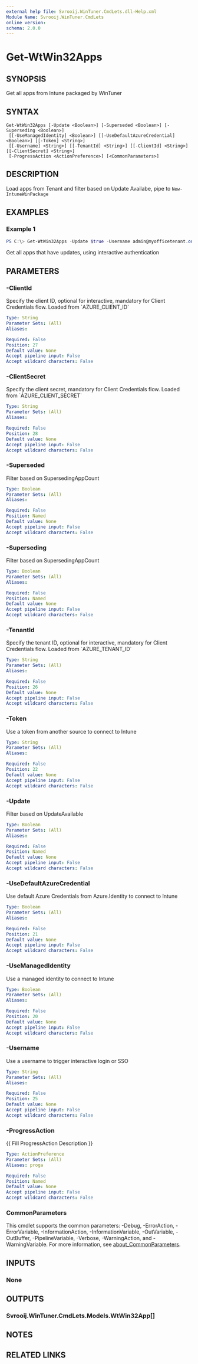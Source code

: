 ```yaml
---
external help file: Svrooij.WinTuner.CmdLets.dll-Help.xml
Module Name: Svrooij.WinTuner.CmdLets
online version:
schema: 2.0.0
---
```


# Get-WtWin32Apps

## SYNOPSIS
Get all apps from Intune packaged by WinTuner

## SYNTAX

```
Get-WtWin32Apps [-Update <Boolean>] [-Superseded <Boolean>] [-Superseding <Boolean>]
 [[-UseManagedIdentity] <Boolean>] [[-UseDefaultAzureCredential] <Boolean>] [[-Token] <String>]
 [[-Username] <String>] [[-TenantId] <String>] [[-ClientId] <String>] [[-ClientSecret] <String>]
 [-ProgressAction <ActionPreference>] [<CommonParameters>]
```

## DESCRIPTION
Load apps from Tenant and filter based on Update Availabe, pipe to `New-IntuneWinPackage`

## EXAMPLES

### Example 1
```powershell
PS C:\> Get-WtWin32Apps -Update $true -Username admin@myofficetenant.onmicrosoft.com
```

Get all apps that have updates, using interactive authentication

## PARAMETERS

### -ClientId
Specify the client ID, optional for interactive, mandatory for Client Credentials flow.
Loaded from \`AZURE_CLIENT_ID\`

```yaml
Type: String
Parameter Sets: (All)
Aliases:

Required: False
Position: 27
Default value: None
Accept pipeline input: False
Accept wildcard characters: False
```

### -ClientSecret
Specify the client secret, mandatory for Client Credentials flow.
Loaded from \`AZURE_CLIENT_SECRET\`

```yaml
Type: String
Parameter Sets: (All)
Aliases:

Required: False
Position: 28
Default value: None
Accept pipeline input: False
Accept wildcard characters: False
```

### -Superseded
Filter based on SupersedingAppCount

```yaml
Type: Boolean
Parameter Sets: (All)
Aliases:

Required: False
Position: Named
Default value: None
Accept pipeline input: False
Accept wildcard characters: False
```

### -Superseding
Filter based on SupersedingAppCount

```yaml
Type: Boolean
Parameter Sets: (All)
Aliases:

Required: False
Position: Named
Default value: None
Accept pipeline input: False
Accept wildcard characters: False
```

### -TenantId
Specify the tenant ID, optional for interactive, mandatory for Client Credentials flow.
Loaded from \`AZURE_TENANT_ID\`

```yaml
Type: String
Parameter Sets: (All)
Aliases:

Required: False
Position: 26
Default value: None
Accept pipeline input: False
Accept wildcard characters: False
```

### -Token
Use a token from another source to connect to Intune

```yaml
Type: String
Parameter Sets: (All)
Aliases:

Required: False
Position: 22
Default value: None
Accept pipeline input: False
Accept wildcard characters: False
```

### -Update
Filter based on UpdateAvailable

```yaml
Type: Boolean
Parameter Sets: (All)
Aliases:

Required: False
Position: Named
Default value: None
Accept pipeline input: False
Accept wildcard characters: False
```

### -UseDefaultAzureCredential
Use default Azure Credentials from Azure.Identity to connect to Intune

```yaml
Type: Boolean
Parameter Sets: (All)
Aliases:

Required: False
Position: 21
Default value: None
Accept pipeline input: False
Accept wildcard characters: False
```

### -UseManagedIdentity
Use a managed identity to connect to Intune

```yaml
Type: Boolean
Parameter Sets: (All)
Aliases:

Required: False
Position: 20
Default value: None
Accept pipeline input: False
Accept wildcard characters: False
```

### -Username
Use a username to trigger interactive login or SSO

```yaml
Type: String
Parameter Sets: (All)
Aliases:

Required: False
Position: 25
Default value: None
Accept pipeline input: False
Accept wildcard characters: False
```

### -ProgressAction
{{ Fill ProgressAction Description }}

```yaml
Type: ActionPreference
Parameter Sets: (All)
Aliases: proga

Required: False
Position: Named
Default value: None
Accept pipeline input: False
Accept wildcard characters: False
```

### CommonParameters
This cmdlet supports the common parameters: -Debug, -ErrorAction, -ErrorVariable, -InformationAction, -InformationVariable, -OutVariable, -OutBuffer, -PipelineVariable, -Verbose, -WarningAction, and -WarningVariable. For more information, see [about_CommonParameters](http://go.microsoft.com/fwlink/?LinkID=113216).

## INPUTS

### None

## OUTPUTS

### Svrooij.WinTuner.CmdLets.Models.WtWin32App[]

## NOTES

## RELATED LINKS
